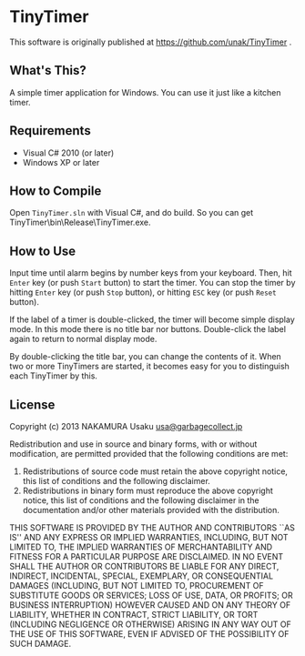 TinyTimer
=========

This software is originally published at https://github.com/unak/TinyTimer .


What's This?
------------

A simple timer application for Windows.
You can use it just like a kitchen timer.


Requirements
------------

* Visual C# 2010 (or later)
* Windows XP or later


How to Compile
--------------

Open `TinyTimer.sln` with Visual C#, and do build.
So you can get TinyTimer\bin\Release\TinyTimer.exe.


How to Use
----------

Input time until alarm begins by number keys from your keyboard.
Then, hit `Enter` key (or push `Start` button) to start the timer.
You can stop the timer by hitting `Enter` key (or push `Stop` button), or hitting `ESC` key (or push `Reset` button).

If the label of a timer is double-clicked, the timer will become simple display mode.
In this mode there is no title bar nor buttons.
Double-click the label again to return to normal display mode.

By double-clicking the title bar, you can change the contents of it.
When two or more TinyTimers are started, it becomes easy for you to distinguish each TinyTimer by this.


License
-------

Copyright (c) 2013 NAKAMURA Usaku usa@garbagecollect.jp

Redistribution and use in source and binary forms, with or without
modification, are permitted provided that the following conditions are met:

1. Redistributions of source code must retain the above copyright notice,
   this list of conditions and the following disclaimer.
2. Redistributions in binary form must reproduce the above copyright notice,
   this list of conditions and the following disclaimer in the documentation
   and/or other materials provided with the distribution.

THIS SOFTWARE IS PROVIDED BY THE AUTHOR AND CONTRIBUTORS ``AS IS'' AND ANY
EXPRESS OR IMPLIED WARRANTIES, INCLUDING, BUT NOT LIMITED TO, THE IMPLIED
WARRANTIES OF MERCHANTABILITY AND FITNESS FOR A PARTICULAR PURPOSE ARE
DISCLAIMED. IN NO EVENT SHALL THE AUTHOR OR CONTRIBUTORS BE LIABLE FOR ANY
DIRECT, INDIRECT, INCIDENTAL, SPECIAL, EXEMPLARY, OR CONSEQUENTIAL DAMAGES
(INCLUDING, BUT NOT LIMITED TO, PROCUREMENT OF SUBSTITUTE GOODS OR SERVICES;
LOSS OF USE, DATA, OR PROFITS; OR BUSINESS INTERRUPTION) HOWEVER CAUSED AND
ON ANY THEORY OF LIABILITY, WHETHER IN CONTRACT, STRICT LIABILITY, OR TORT
(INCLUDING NEGLIGENCE OR OTHERWISE) ARISING IN ANY WAY OUT OF THE USE OF THIS
SOFTWARE, EVEN IF ADVISED OF THE POSSIBILITY OF SUCH DAMAGE.
